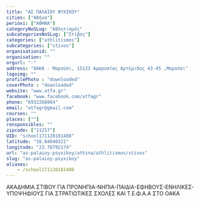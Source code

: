 ```yaml
---
title: "ΑΣ ΠΑΛΑΙΟΥ ΨΥΧΙΚΟΥ"
cities: ["Αθήνα"]
perioxi: ["ΑΘΗΝΑ"]
categoryNoSLug: "Αθλητισμός"
subcategoriesNoSLug: ["Στίβος"]
categories: ["athlitismos"]
subcategories: ["stivos"]
organisationid: ""
organisation: ""
orgurl: "-"
address: "OAKA - Μαρούσι, 15123 Αμαρυσίας Αρτέμιδος 43-45 ,Μαρούσι"
logoimg: ""
profilePhoto : "downloaded"
coverPhoto : "downloaded"
website: "www.atfa.gr"
facebook: "www.facebook.com/atfagr"
phone: "6932268884"
email: "atfagr@gmail.com"
courses: ""
places: [""]
rensponsibles: ""
zipcode: ["11257"]
UID: "school171120181408"
latitude: "38.04040321"
longitude: "23.78792174"
url: "as-palaioy-psyxikoy/athina/athlitismos/stivos"
slug: "as-palaioy-psyxikoy"
aliases:
    - /school171120181408
---
```



ΑΚΑΔΗΜΙΑ ΣΤΙΒΟΥ ΓΙΑ ΠΡΟΝΗΠΙΑ-ΝΗΠΙΑ-ΠΑΙΔΙΑ-ΕΦΗΒΟΥΣ-ΕΝΗΛΙΚΕΣ-ΥΠΟΨΗΦΙΟΥΣ ΓΙΑ ΣΤΡΑΤΙΩΤΙΚΕΣ ΣΧΟΛΕΣ ΚΑΙ Τ.Ε.Φ.Α.Α ΣΤΟ ΟΑΚΑ

